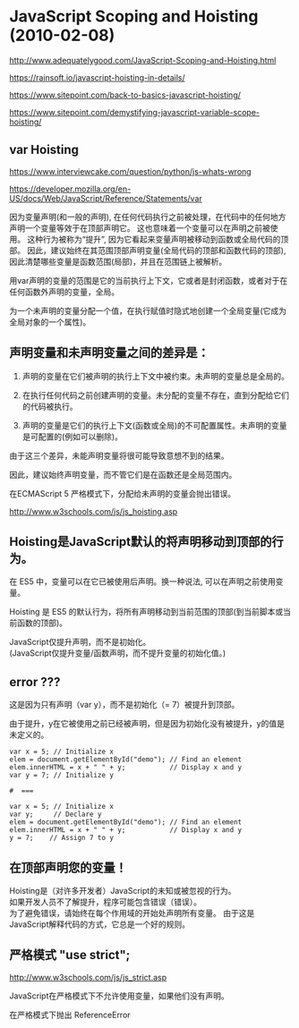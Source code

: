 # JavaScript Scoping and Hoisting (2010-02-08)  

http://www.adequatelygood.com/JavaScript-Scoping-and-Hoisting.html  

https://rainsoft.io/javascript-hoisting-in-details/  

https://www.sitepoint.com/back-to-basics-javascript-hoisting/  

https://www.sitepoint.com/demystifying-javascript-variable-scope-hoisting/  



## var Hoisting  

https://www.interviewcake.com/question/python/js-whats-wrong  




https://developer.mozilla.org/en-US/docs/Web/JavaScript/Reference/Statements/var  

因为变量声明(和一般的声明), 在任何代码执行之前被处理，在代码中的任何地方声明一个变量等效于在顶部声明它。
这也意味着一个变量可以在声明之前被使用。
这种行为被称为“提升”, 因为它看起来变量声明被移动到函数或全局代码的顶部。
因此，建议始终在其范围顶部声明变量(全局代码的顶部和函数代码的顶部), 因此清楚哪些变量是函数范围(局部)，并且在范围链上被解析。

用var声明的变量的范围是它的当前执行上下文，它或者是封闭函数，或者对于在任何函数外声明的变量，全局。

为一个未声明的变量分配一个值，在执行赋值时隐式地创建一个全局变量(它成为全局对象的一个​​属性)。

## 声明变量和未声明变量之间的差异是：

1. 声明的变量在它们被声明的执行上下文中被约束。未声明的变量总是全局的。

2. 在执行任何代码之前创建声明的变量。未分配的变量不存在，直到分配给它们的代码被执行。

3. 声明的变量是它们的执行上下文(函数或全局)的不可配置属性。未声明的变量是可配置的(例如可以删除)。

由于这三个差异，未能声明变量将很可能导致意想不到的结果。

因此，建议始终声明变量，而不管它们是在函数还是全局范围内。

在ECMAScript 5 严格模式下，分配给未声明的变量会抛出错误。






http://www.w3schools.com/js/js_hoisting.asp  


## Hoisting是JavaScript默认的将声明移动到顶部的行为。

在 ES5 中，变量可以在它已被使用后声明。换一种说法, 可以在声明之前使用变量。  

Hoisting 是 ES5 的默认行为，将所有声明移动到当前范围的顶部(到当前脚本或当前函数的顶部)。  

JavaScript仅提升声明，而不是初始化。  
(JavaScript仅提升变量/函数声明，而不提升变量的初始化值。)


## error ???

这是因为只有声明（var y），而不是初始化（= 7）被提升到顶部。

由于提升，y在它被使用之前已经被声明，但是因为初始化没有被提升，y的值是未定义的。

```codes 
var x = 5; // Initialize x
elem = document.getElementById("demo"); // Find an element 
elem.innerHTML = x + " " + y;           // Display x and y
var y = 7; // Initialize y

#  === 

var x = 5; // Initialize x
var y;     // Declare y
elem = document.getElementById("demo"); // Find an element 
elem.innerHTML = x + " " + y;           // Display x and y
y = 7;    // Assign 7 to y
``` 



## 在顶部声明您的变量！
Hoisting是（对许多开发者）JavaScript的未知或被忽视的行为。  
如果开发人员不了解提升，程序可能包含错误（错误）。  
为了避免错误，请始终在每个作用域的开始处声明所有变量。  由于这是JavaScript解释代码的方式，它总是一个好的规则。  

## 严格模式  "use strict";  
http://www.w3schools.com/js/js_strict.asp  

JavaScript在严格模式下不允许使用变量，如果他们没有声明。

在严格模式下抛出 ReferenceError  

